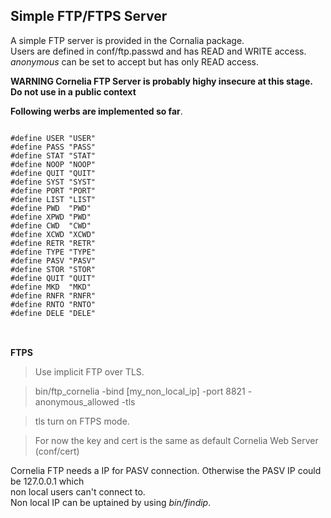 <html>
<body>

<h2>Simple FTP/FTPS Server</h2>
A simple FTP server is provided in the Cornalia package.</br>
Users are defined in conf/ftp.passwd and has READ and WRITE access.<br/>
<i>anonymous</i> can be set to accept but has only READ access.
<p>
<b>WARNING Cornelia FTP Server is probably highy insecure at this stage. Do not use in a public context</b><p>
<b>Following werbs are implemented so far</b>.<br/>

<pre>
<code>
#define USER "USER"
#define PASS "PASS"
#define STAT "STAT"
#define NOOP "NOOP"
#define QUIT "QUIT"
#define SYST "SYST"
#define PORT "PORT"
#define LIST "LIST"
#define PWD  "PWD"
#define XPWD "PWD"
#define CWD  "CWD"
#define XCWD "XCWD"
#define RETR "RETR"
#define TYPE "TYPE"
#define PASV "PASV"
#define STOR "STOR"
#define QUIT "QUIT"
#define MKD  "MKD"
#define RNFR "RNFR"
#define RNTO "RNTO"
#define DELE "DELE"
</code>
</pre>
<br>
<b>FTPS</b><br>

>Use implicit FTP over TLS.

>bin/ftp_cornelia -bind [my_non_local_ip] -port 8821 -anonymous_allowed -tls

>tls turn on FTPS mode.

<p>

>For now the key and cert is the same as default Cornelia Web Server (conf/cert)

<p>

Cornelia FTP needs a IP for PASV connection. Otherwise the PASV IP could be 127.0.0.1 which<br/>
non local users can't connect to.<br>
Non local IP can be uptained by using <i>bin/findip</i>.

</body>
<html>
